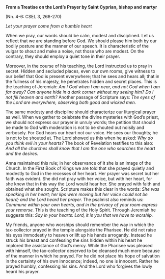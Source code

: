 

**From a Treatise on the Lord’s Prayer by Saint Cyprian, bishop and martyr**

(Nn. 4-6: CSEL 3, 268-270)

_Let your prayer come from a humble heart_

When we pray, our words should be calm, modest and disciplined. Let us reflect that we are standing before God. We should please him both by our bodily posture and the manner of our speech. It is characteristic of the vulgar to shout and make a noise, not those who are modest. On the contrary, they should employ a quiet tone in their prayer.

Moreover, in the course of his teaching, the Lord instructed us to pray in secret. Hidden and secluded places, even our own rooms, give witness to our belief that God is present everywhere; that he sees and hears all; that in the fullness of his majesty, he penetrates hidden and secret places. This is the teaching of Jeremiah: _Am I God when I am near, and not God when I am far away? Can anyone hide in a dark corner without my seeing him? Do I not fill heaven and earth?_ Another passage of Scripture says: _The eyes of the Lord are everywhere, observing both good and wicked men._

The same modesty and discipline should characterize our liturgical prayer as well. When we gather to celebrate the divine mysteries with God’s priest, we should not express our prayer in unruly words; the petition that should be made to God with moderation is not to be shouted out noisily and verbosely. For God hears our heart not our voice. He sees our thoughts; he is not to be shouted at. The Lord showed us this when he asked: _Why do you think evil in your hearts?_ The book of Revelation testifies to this also: _And all the churches shall know that I am the one who searches the heart and the desires._

Anna maintained this rule; in her observance of it she is an image of the Church. In the First Book of Kings we are told that she prayed quietly and modestly to God in the recesses of her heart. Her prayer was secret but her faith was evident. She did not pray with her voice, but with her heart, for she knew that in this way the Lord would hear her. She prayed with faith and obtained what she sought. Scripture makes this clear in the words: _She was speaking in her heart; her lips were moving but her voice could not be heard; and the Lord heard her prayer._ The psalmist also reminds us: _Commune within your own hearts, and in the privacy of your room express your remorse._ This is the teaching of the Holy Spirit. Through Jeremiah he suggests this: _Say in your hearts: Lord, it is you that we have to worship._

My friends, anyone who worships should remember the way in which the tax-collector prayed in the temple alongside the Pharisee. He did not raise his eyes immodestly to heaven or lift up his hands arrogantly. Instead he struck his breast and confessing the sins hidden within his heart he implored the assistance of God’s mercy. While the Pharisee was pleased with himself, the tax-collector deserved to be cleansed much more because of the manner in which he prayed. For he did not place his hope of salvation in the certainty of his own innocence; indeed, no one is innocent. Rather he prayed humbly, confessing his sins. And the Lord who forgives the lowly heard his prayer.

